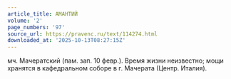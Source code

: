 ```yaml
---
article_title: АМАНТИЙ
volume: '2'
page_numbers: '97'
source_url: https://pravenc.ru/text/114274.html
downloaded_at: '2025-10-13T08:27:15Z'
---
```


мч. Мачератский (пам. зап. 10 февр.). Время жизни неизвестно; мощи хранятся в кафедральном соборе в г. Мачерата (Центр. Италия).
